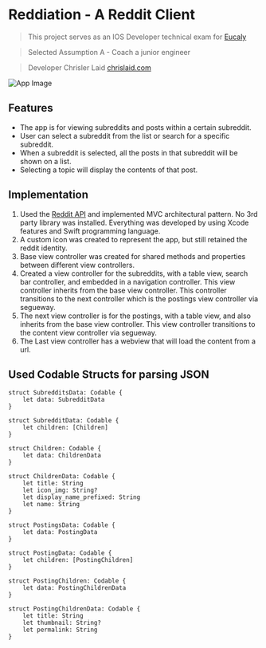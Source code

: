 #  Reddiation - A Reddit Client
>This project serves as an IOS Developer technical exam for [Eucaly](http://eucaly-inc.jp/)

>Selected Assumption A - Coach a junior engineer

> Developer Chrisler Laid [chrislaid.com](https://chrislaid.com/)

![App Image](https://firebasestorage.googleapis.com/v0/b/flashchat-3342f.appspot.com/o/86312829_2484497451816040_3162561862323666944_n.jpg?alt=media&token=14a4b737-079e-463f-89f4-67b09f19f72f)

## Features

* The app is for viewing subreddits and posts within a certain subreddit.
* User can select a subreddit from the list or search for a specific subreddit.
* When a subreddit is selected, all the posts in that subreddit will be shown on a list.
* Selecting a topic will display the contents of that post.

## Implementation
 
 1. Used the [Reddit API]( https://www.reddit.com/dev/api) and implemented MVC architectural pattern. No 3rd party library was installed. Everything was developed by using Xcode features and Swift programming language.
 2. A custom icon was created to represent the app, but still retained the reddit identity. 
 3. Base view controller was created for shared methods and properties between different view controllers.
 3. Created a view controller for the subreddits, with a table view, search bar controller, and embedded in a navigation controller. This view controller inherits from the base view controller. This controller transitions to the next controller which is the postings view controller via segueway. 
 4. The next view controller is for the postings, with a table view, and also inherits from the base view controller. This view controller transitions to the content view controller via segueway.
 5. The Last view controller has a webview that will load the content from a url.
 
 ## Used Codable Structs for parsing JSON
 ```
 struct SubredditsData: Codable {
     let data: SubredditData
 }

 struct SubredditData: Codable {
     let children: [Children]
 }

 struct Children: Codable {
     let data: ChildrenData
 }

 struct ChildrenData: Codable {
     let title: String
     let icon_img: String?
     let display_name_prefixed: String
     let name: String
 }
 
 struct PostingsData: Codable {
     let data: PostingData
 }

 struct PostingData: Codable {
     let children: [PostingChildren]
 }

 struct PostingChildren: Codable {
     let data: PostingChildrenData
 }

 struct PostingChildrenData: Codable {
     let title: String
     let thumbnail: String?
     let permalink: String
 }

 ```

